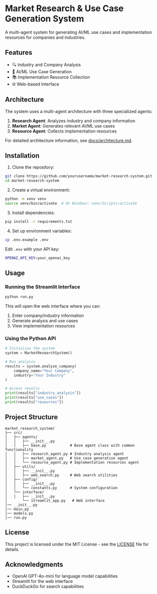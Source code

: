 # Market Research & Use Case Generation System

A multi-agent system for generating AI/ML use cases and implementation resources for companies and industries.

## Features

- 🔍 Industry and Company Analysis
- 🤖 AI/ML Use Case Generation
- 📚 Implementation Resource Collection
- 🌐 Web-based Interface

## Architecture

The system uses a multi-agent architecture with three specialized agents:

1. **Research Agent**: Analyzes industry and company information
2. **Market Agent**: Generates relevant AI/ML use cases
3. **Resource Agent**: Collects implementation resources

For detailed architecture information, see [docs/architecture.md](docs/architecture.md).

## Installation

1. Clone the repository:
```bash
git clone https://github.com/yourusername/market-research-system.git
cd market-research-system
```

2. Create a virtual environment:
```bash
python -m venv venv
source venv/bin/activate  # On Windows: venv\Scripts\activate
```

3. Install dependencies:
```bash
pip install -r requirements.txt
```

4. Set up environment variables:
```bash
cp .env.example .env
```

Edit `.env` with your API key:
```bash
OPENAI_API_KEY=your_openai_key
```

## Usage

### Running the Streamlit Interface

```bash
python run.py
```

This will open the web interface where you can:
1. Enter company/industry information
2. Generate analysis and use cases
3. View implementation resources

### Using the Python API

```python
# Initialize the system
system = MarketResearchSystem()

# Run analysis
results = system.analyze_company(
    company_name="Your Company",
    industry="Your Industry"
)

# Access results
print(results["industry_analysis"])
print(results["use_cases"])
print(results["resources"])
```

## Project Structure

```
market_research_system/
├── src/
│   ├── agents/
│   │   ├── __init__.py        
│   │   ├── base.py           # Base agent class with common functionality
│   │   ├── research_agent.py # Industry analysis agent
│   │   ├── market_agent.py   # Use case generation agent
│   │   └── resource_agent.py # Implementation resources agent
│   ├── utils/
│   │   ├── __init__.py        
│   │   ├── web_search.py     # Web search utilities
│   ├── config/
│   │   ├── __init__.py        
│   │   └── constants.py      # System configuration
│   └── interface/
│   │   ├── __init__.py        
│       └── streamlit_app.py   # Web interface
│── __init__.py
│── main.py
│── models.py
│── run.py  

```

## License

This project is licensed under the MIT License - see the [LICENSE](LICENSE) file for details.

## Acknowledgments

- OpenAI GPT-4o-mini for language model capabilities
- Streamlit for the web interface
- DuckDuckGo for search capabilities 
